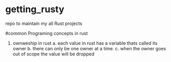 # getting_rusty
repo to maintain my all Rust projects

#common Programing concepts in rust


1. ownweship in rust
   a. each value in rust has a variable thats called its owner
   b. there can only be one owner at a time.
   c. when the owner goes out of scope the value will be dropped